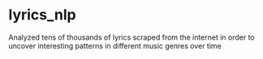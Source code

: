 # lyrics_nlp

Analyzed tens of thousands of lyrics scraped from the internet in order to uncover interesting patterns in different music genres over time
